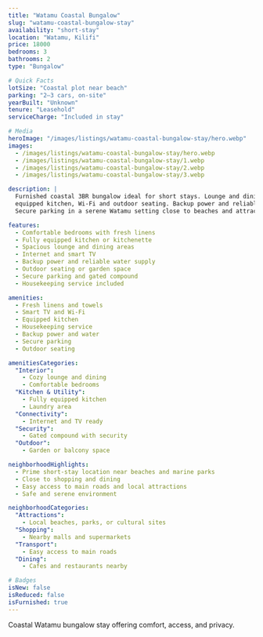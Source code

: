 ```yaml
---
title: "Watamu Coastal Bungalow"
slug: "watamu-coastal-bungalow-stay"
availability: "short-stay"
location: "Watamu, Kilifi"
price: 18000
bedrooms: 3
bathrooms: 2
type: "Bungalow"

# Quick Facts
lotSize: "Coastal plot near beach"
parking: "2–3 cars, on-site"
yearBuilt: "Unknown"
tenure: "Leasehold"
serviceCharge: "Included in stay"

# Media
heroImage: "/images/listings/watamu-coastal-bungalow-stay/hero.webp"
images:
  - /images/listings/watamu-coastal-bungalow-stay/hero.webp
  - /images/listings/watamu-coastal-bungalow-stay/1.webp
  - /images/listings/watamu-coastal-bungalow-stay/2.webp
  - /images/listings/watamu-coastal-bungalow-stay/3.webp

description: |
  Furnished coastal 3BR bungalow ideal for short stays. Lounge and dining areas,
  equipped kitchen, Wi-Fi and outdoor seating. Backup power and reliable water.
  Secure parking in a serene Watamu setting close to beaches and attractions.

features:
  - Comfortable bedrooms with fresh linens
  - Fully equipped kitchen or kitchenette
  - Spacious lounge and dining areas
  - Internet and smart TV
  - Backup power and reliable water supply
  - Outdoor seating or garden space
  - Secure parking and gated compound
  - Housekeeping service included

amenities:
  - Fresh linens and towels
  - Smart TV and Wi-Fi
  - Equipped kitchen
  - Housekeeping service
  - Backup power and water
  - Secure parking
  - Outdoor seating

amenitiesCategories:
  "Interior":
    - Cozy lounge and dining
    - Comfortable bedrooms
  "Kitchen & Utility":
    - Fully equipped kitchen
    - Laundry area
  "Connectivity":
    - Internet and TV ready
  "Security":
    - Gated compound with security
  "Outdoor":
    - Garden or balcony space

neighborhoodHighlights:
  - Prime short-stay location near beaches and marine parks
  - Close to shopping and dining
  - Easy access to main roads and local attractions
  - Safe and serene environment

neighborhoodCategories:
  "Attractions":
    - Local beaches, parks, or cultural sites
  "Shopping":
    - Nearby malls and supermarkets
  "Transport":
    - Easy access to main roads
  "Dining":
    - Cafes and restaurants nearby

# Badges
isNew: false
isReduced: false
isFurnished: true
---
```

Coastal Watamu bungalow stay offering comfort, access, and privacy.
